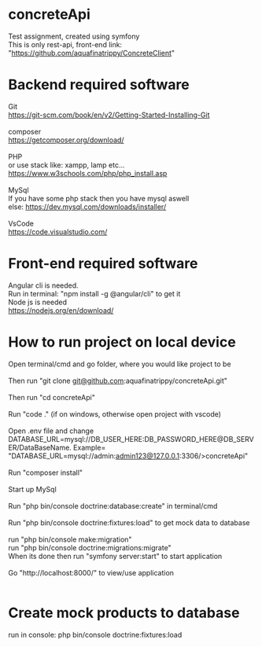 # concreteApi

Test assignment, created using symfony<br>
This is only rest-api, front-end link: "https://github.com/aquafinatrippy/ConcreteClient"

# Backend required software

Git <br/>
https://git-scm.com/book/en/v2/Getting-Started-Installing-Git<br><br>
composer <br/>
https://getcomposer.org/download/<br><br>
PHP<br/>
or use stack like: xampp, lamp etc... <br>
https://www.w3schools.com/php/php_install.asp<br><br>
MySql<br/>
If you have some php stack then you have mysql aswell<br>
else: https://dev.mysql.com/downloads/installer/<br><br>
VsCode<br/>
https://code.visualstudio.com/

# Front-end required software
Angular cli is needed.<br>
Run in terminal: "npm install -g @angular/cli" to get it<br>
Node js is needed <br>
https://nodejs.org/en/download/

# How to run project on local device

Open terminal/cmd and go folder, where you would like project to be<br/><br/>
Then run "git clone git@github.com:aquafinatrippy/concreteApi.git"<br/><br/>
Then run "cd concreteApi"<br/><br/>
Run "code ." (if on windows, otherwise open project with vscode)<br/><br/>
Open .env file and change DATABASE_URL=mysql://DB_USER_HERE:DB_PASSWORD_HERE@DB_SERVER/DataBaseName. Example= "DATABASE_URL=mysql://admin:admin123@127.0.0.1:3306/>concreteApi"<br/><br/>
Run "composer install"<br/><br/>
Start up MySql<br/><br/>
Run "php bin/console doctrine:database:create" in terminal/cmd <br> <br>
Run "php bin/console doctrine:fixtures:load" to get mock data to database <br> <br>
run "php bin/console make:migration"<br>
run "php bin/console doctrine:migrations:migrate"<br>
When its done then run "symfony server:start" to start application<br/><br/>
Go "http://localhost:8000/" to view/use application<br/><br/>

# Create mock products to database

run in console: php bin/console doctrine:fixtures:load
